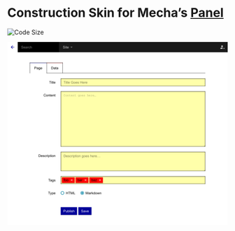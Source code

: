 Construction Skin for Mecha&rsquo;s [Panel](https://github.com/mecha-cms/x.panel)
=================================================================================

![Code Size](https://img.shields.io/github/languages/code-size/mecha-cms/x.panel.skin.construction?color=%23444&style=for-the-badge)

![Construction](index.png?v=2022-11-29)
